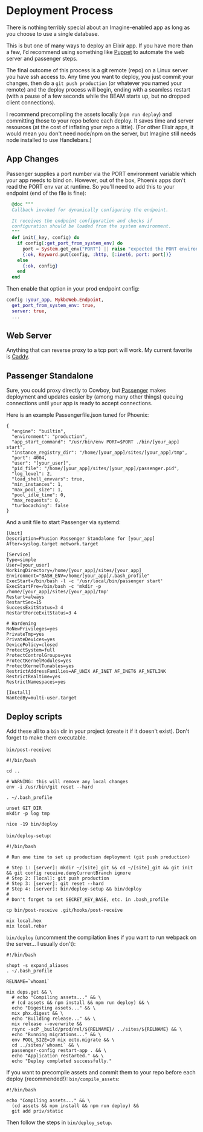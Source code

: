 # Deployment Process

There is nothing terribly special about an Imagine-enabled app as long as you choose to
use a single database.

This is but one of many ways to deploy an Elixir app. If you have more than a few, I'd recommend using
something like [Puppet](https://puppet.com/) to automate the web server and passenger steps.

The final outcome of this process is a git remote (repo) on a Linux server you have ssh access to.
Any time you want to deploy, you just commit your changes, then do a `git push production`
(or whatever you named your remote) and the deploy process will begin, ending with a seamless
restart (with a pause of a few seconds while the BEAM starts up, but no dropped client connections).

I recommend precompiling the assets locally (`npm run deploy`) and committing those to your repo
before each deploy. It saves time and server resources (at the cost of inflating your repo a little).
(For other Elixir apps, it would mean you don't need node/npm on the server, but Imagine still needs
node installed to use Handlebars.)

## App Changes

Passenger supplies a port number via the PORT environment variable which your app needs to bind on. However,
out of the box, Phoenix apps don't read the PORT env var at runtime. So you'll need to add this to your
endpoint (end of the file is fine):

```elixir
  @doc """
  Callback invoked for dynamically configuring the endpoint.

  It receives the endpoint configuration and checks if
  configuration should be loaded from the system environment.
  """
  def init(_key, config) do
    if config[:get_port_from_system_env] do
      port = System.get_env("PORT") || raise "expected the PORT environment variable to be set"
      {:ok, Keyword.put(config, :http, [:inet6, port: port])}
    else
      {:ok, config}
    end
  end
```

Then enable that option in your prod endpoint config:
```elixir
config :your_app, MykboWeb.Endpoint,
  get_port_from_system_env: true,
  server: true,
  ...
```

## Web Server

Anything that can reverse proxy to a tcp port will work. My current favorite is [Caddy](https://caddyserver.com/).

## Passenger Standalone

Sure, you could proxy directly to Cowboy, but [Passenger](https://www.phusionpassenger.com/docs/advanced_guides/gls/)
makes deployment and updates easier by (among many other things) queuing connections until your app is ready to
accept connections.

Here is an example Passengerfile.json tuned for Phoenix:
```
{
  "engine": "builtin",
  "environment": "production",
  "app_start_command": "/usr/bin/env PORT=$PORT ./bin/[your_app] start",
  "instance_registry_dir": "/home/[your_app]/sites/[your_app]/tmp",
  "port": 4004,
  "user": "[your_user]",
  "pid_file": "/home/[your_app]/sites/[your_app]/passenger.pid",
  "log_level": 2,
  "load_shell_envvars": true,
  "min_instances": 1,
  "max_pool_size": 1,
  "pool_idle_time": 0,
  "max_requests": 0,
  "turbocaching": false
}
```

And a unit file to start Passenger via systemd:
```
[Unit]
Description=Phusion Passenger Standalone for [your_app]
After=syslog.target network.target

[Service]
Type=simple
User=[your_user]
WorkingDirectory=/home/[your_app]/sites/[your_app]
Environment="BASH_ENV=/home/[your_app]/.bash_profile"
ExecStart=/bin/bash -l -c '/usr/local/bin/passenger start'
ExecStartPre=/bin/bash -c 'mkdir -p /home/[your_app]/sites/[your_app]/tmp'
Restart=always
RestartSec=15
SuccessExitStatus=3 4
RestartForceExitStatus=3 4

# Hardening
NoNewPrivileges=yes
PrivateTmp=yes
PrivateDevices=yes
DevicePolicy=closed
ProtectSystem=full
ProtectControlGroups=yes
ProtectKernelModules=yes
ProtectKernelTunables=yes
RestrictAddressFamilies=AF_UNIX AF_INET AF_INET6 AF_NETLINK
RestrictRealtime=yes
RestrictNamespaces=yes

[Install]
WantedBy=multi-user.target
```

## Deploy scripts

Add these all to a `bin` dir in your project (create it if it doesn't exist). Don't forget to make
them executable.

`bin/post-receive`:
```
#!/bin/bash

cd ..

# WARNING: this will remove any local changes
env -i /usr/bin/git reset --hard

. ~/.bash_profile

unset GIT_DIR
mkdir -p log tmp

nice -19 bin/deploy
```

`bin/deploy-setup`:
```
#!/bin/bash

# Run one time to set up production deployment (git push production)

# Step 1: [server]: mkdir ~/[site]_git && cd ~/[site]_git && git init && git config receive.denyCurrentBranch ignore
# Step 2: [local]: git push production
# Step 3: [server]: git reset --hard
# Step 4: [server]: bin/deploy-setup && bin/deploy
#
# Don't forget to set SECRET_KEY_BASE, etc. in .bash_profile

cp bin/post-receive .git/hooks/post-receive

mix local.hex
mix local.rebar
```

`bin/deploy` (uncomment the compilation lines if you want to run webpack on the server... I usually don't):
```
#!/bin/bash

shopt -s expand_aliases
. ~/.bash_profile

RELNAME=`whoami`

mix deps.get && \
  # echo "Compiling assets..." && \
  # (cd assets && npm install && npm run deploy) && \
  echo "Digesting assets..." && \
  mix phx.digest && \
  echo "Building release..." && \
  mix release --overwrite &&
  rsync -acP _build/prod/rel/${RELNAME}/ ../sites/${RELNAME} && \
  echo "Running migrations..." && \
  env POOL_SIZE=10 mix ecto.migrate && \
  cd ../sites/`whoami` && \
  passenger-config restart-app . && \
  echo "Application restarted." && \
  echo "Deploy completed successfully."
```

If you want to precompile assets and commit them to your repo before each deploy (recommended!):
`bin/compile_assets`:
```
#!/bin/bash

echo "Compiling assets..." && \
  (cd assets && npm install && npm run deploy) &&
  git add priv/static
```

Then follow the steps in `bin/deploy_setup`.

